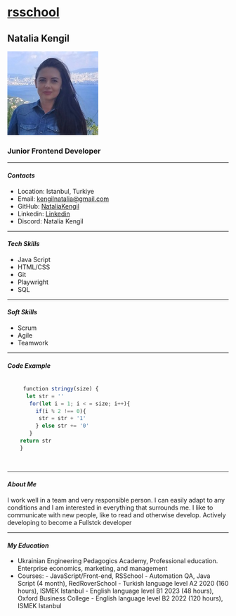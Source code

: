 # [rsschool](https://rs.school)

## **Natalia Kengil**

![Photo](/assets/img/IMG_Nata.jpeg)

### **Junior Frontend Developer**

***

#### ***Contacts***

* Location: Istanbul, Turkiye
* Email: <kengilnatalia@gmail.com>
* GitHub: [NataliaKengil](https://github.com/NataliaKengil)
* Linkedin: [Linkedin](https://www.linkedin.com/feed/)
* Discord: Natalia Kengil

***

#### ***Tech Skills***

* Java Script
* HTML/CSS
* Git
* Playwright
* SQL

***

#### ***Soft Skills***

* Scrum
* Agile
* Teamwork

***

#### ***Code Example***

``` javascript

     function stringy(size) {
      let str = ''
       for(let i = 1; i < = size; i++){
         if(i % 2 !== 0){
          str = str + '1'
         } else str += '0'
       }
    return str
    }

```
  
***

#### ***About Me***

I work well in a team and very responsible person. I can easily adapt to any conditions and I am interested in everything that surrounds me.
I like to communicate with new people, like to read and otherwise develop. Actively developing to become a Fullstck developer

***

#### ***My Education***

* Ukrainian Engineering Pedagogics Academy, Professional education. Enterprise economics, marketing, and management
* Courses:
        - JavaScript/Front-end, RSSchool
        - Automation QA, Java Script (4 month), RedRoverSchool
        - Turkish language level A2 2020 (160 hours), ISMEK Istanbul
        - English language level B1 2023 (48 hours), Oxford Business College
        - English language level B2 2022 (120 hours), ISMEK Istanbul  
